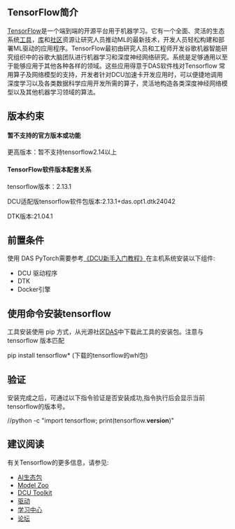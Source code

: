 ## TensorFlow简介
[TensorFlow](https://www.tensorflow.org/)是一个端到端的开源平台用于机器学习。它有一个全面、灵活的生态系统[工具](https://www.tensorflow.org/resources/tools)，[库](https://www.tensorflow.org/resources/libraries-extensions)和[社区](https://www.tensorflow.org/community)资源让研究人员推动ML的最新技术，开发人员轻松构建和部署ML驱动的应用程序。TensorFlow最初由研究人员和工程师开发谷歌机器智能研究组织中的谷歌大脑团队进行机器学习和深度神经网络研究。系统是足够通用以至于能够应用于其他各种各样的领域。这些应用得意于DAS软件栈对Tensorflow 常用算子及网络模型的支持，开发者针对DCU加速卡开发应用时，可以便捷地调用深度学习以及各类数据科学应用开发所需的算子，灵活地构造各类深度神经网络模型以及其他机器学习领域的算法。

## 版本约束 

#### 暂不支持的官方版本或功能

更高版本：暂不支持tensorflow2.14以上

#### TensorFlow软件版本配套关系

tensorflow版本：2.13.1

DCU适配版tensorflow软件包版本:2.13.1+das.opt1.dtk24042

DTK版本:21.04.1

## 前置条件

使用 DAS PyTorch需要参考[《DCU新手入门教程》](https://developer.hpccube.com/gitbook/dcu_tutorial/index.html)在主机系统安装以下组件:
- DCU 驱动程序
- DTK
- Docker引擎

## 使用命令安装tensorflow

工具安装使用 pip 方式，从光源社区[DAS](https://cancon.hpccube.com:65024/4/main/)中下载此工具的安装包。注意与 tensorflow 版本匹配

pip install tensorflow* (下载的tensorflow的whl包)


## 验证

安装完成之后，可通过以下指令验证是否安装成功,指令执行后会显示当前tensorflow的版本号。

//python -c "import tensorflow; print(tensorflow.__version__)"

## 建议阅读


有关Tensorflow的更多信息，请参见:
- [AI生态包](https://cancon.hpccube.com:65024/4/main/)
- [Model Zoo](https://sourcefind.cn/#/model-zoo/list)
- [DCU Toolkit](https://cancon.hpccube.com:65024/1/main)
- [驱动](https://cancon.hpccube.com:65024/6/main)
- [学习中心](https://developer.hpccube.com/study/)
- [论坛](https://forum.hpccube.com/)



